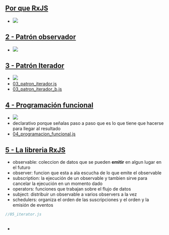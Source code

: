 ## [Por que RxJS](https://www.udemy.com/course/rxjs-nivel-pro/learn/lecture/13648722#overview)
- ![](https://trello-attachments.s3.amazonaws.com/5dc316fd2234d1332d1f66ac/362x224/8b5a3e54580830312f7883b308be3cfa/image.png)
## [2 - Patrón observador](https://www.udemy.com/course/rxjs-nivel-pro/learn/lecture/13648754#overview)
- ![](https://trello-attachments.s3.amazonaws.com/5dc316fd2234d1332d1f66ac/444x266/3a0d2a0b384ec906cfb40e323bc559be/image.png)
## [3 - Patrón Iterador](https://www.udemy.com/course/rxjs-nivel-pro/learn/lecture/13648756#overview)
- ![](https://trello-attachments.s3.amazonaws.com/5dc316fd2234d1332d1f66ac/528x256/5384fcaff782e8067ca589eea4b1ee90/image.png)
- [03_patron_iterador.js](https://github.com/eacevedof/prj_js/blob/master/udemy_rxjs/sec01_contenido/03_patron_iterador.js) 
- [03_patron_iterador_b.js](https://github.com/eacevedof/prj_js/blob/master/udemy_rxjs/sec01_contenido/03_patron_iterador_b.js) 
## [4 - Programación funcional](https://www.udemy.com/course/rxjs-nivel-pro/learn/lecture/13648760#overview)
- ![](https://trello-attachments.s3.amazonaws.com/5dc316fd2234d1332d1f66ac/544x325/914cd494627c4390e6a24145393c484d/image.png) 
- declarativo porque señalas paso a paso que es lo que tiene que hacerse para llegar al resultado
- [04_programacion_funcional.js](https://github.com/eacevedof/prj_js/blob/master/udemy_rxjs/sec01_contenido/04_programacion_funcional.js)
## [5 - La libreria RxJS](https://www.udemy.com/course/rxjs-nivel-pro/learn/lecture/13648764#questions)
- observable: coleccion de datos que se pueden **emitir** en algun lugar en el futuro
- observer: funcion que esta a ala escucha de lo que emite el observable
- subscription: la ejecución de un observable y tambien sirve para cancelar la ejecución en un momento dado
- operators: funciones que trabajan sobre el flujo de datos
- subject: distribuir un observable a varios observers a la vez
- schedulers: organiza el orden de las suscripciones y el orden y la emisión de eventos
```js
//05_iterator.js

```
## []()
-
